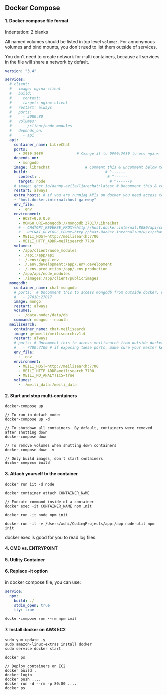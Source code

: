 ## Docker Compose

#### 1. Docker compose file format

Indentation: 2 blanks

All named volumes should be listed in top level `volume:`. For annonymous volumes and bind mounts, you don't need to list them outside of services.

You don't need to create network for multi containers, because all services in the file will share a network by default.

```yaml
version: "3.4"

services:
  # client:
  #   image: nginx-client
  #   build:
  #     context: .
  #     target: nginx-client
  #   restart: always
  #   ports:
  #     - 3080:80
  #   volumes:
  #     - /client/node_modules
  #   depends_on:
  #     - api
  api:
    container_name: LibreChat
    ports:
      - 3080:3080               # Change it to 9000:3080 to use nginx
    depends_on:
      - mongodb
    image: librechat                # Comment this & uncomment below to build from docker hub image
    build:                                   # ^------
      context: .                              # ^------
      target: node                             # ^------v
    # image: ghcr.io/danny-avila/librechat:latest # Uncomment this & comment above to build from docker hub image
    restart: always
    extra_hosts: # if you are running APIs on docker you need access to, you will need to uncomment this line and next
    - "host.docker.internal:host-gateway"
    env_file:
      - .env
    environment:
      - HOST=0.0.0.0
      - MONGO_URI=mongodb://mongodb:27017/LibreChat
      # - CHATGPT_REVERSE_PROXY=http://host.docker.internal:8080/api/conversation # if you are hosting your own chatgpt reverse proxy with docker
      # - OPENAI_REVERSE_PROXY=http://host.docker.internal:8070/v1/chat/completions # if you are hosting your own chatgpt reverse proxy with docker
      - MEILI_HOST=http://meilisearch:7700
      - MEILI_HTTP_ADDR=meilisearch:7700
    volumes:
      - /app/client/node_modules
      - ./api:/app/api
      - ./.env:/app/.env
      - ./.env.development:/app/.env.development
      - ./.env.production:/app/.env.production
      - /app/api/node_modules
      - ./images:/app/client/public/images
  mongodb:
    container_name: chat-mongodb
    # ports:  # Uncomment this to access mongodb from outside docker, not safe in deployment
    #   - 27018:27017
    image: mongo
    restart: always
    volumes:
      - ./data-node:/data/db
    command: mongod --noauth
  meilisearch:
    container_name: chat-meilisearch
    image: getmeili/meilisearch:v1.0
    restart: always
    # ports: # Uncomment this to access meilisearch from outside docker
    #   - 7700:7700 # if exposing these ports, make sure your master key is not the default value
    env_file:
      - .env
    environment:
      - MEILI_HOST=http://meilisearch:7700
      - MEILI_HTTP_ADDR=meilisearch:7700
      - MEILI_NO_ANALYTICS=true
    volumes:
      - ./meili_data:/meili_data

```

#### 2. Start and stop multi-containers

```shell
docker-compose up

// To run in detach mode:
docker-compose up -d 

// To shutdown all containers. By default, containers were removed after shutting down
docker-compose down

// To remove volumes when shutting down containers
docker-compose down -v

// Only build images, don't start containers
docker-compose build
```

#### 3. Attach yourself to the container

```shell
docker run iit -d node

docker container attach CONTAINER_NAME

// Execute command inside of a container
docker exec -it CONTAINER_NAME npm init

docker run -it node npm init

docker run -it -v /Users/xuhi/CodingProjects/app:/app node-util npm init
```

docker exec is good for you to read log files.

#### 4. CMD vs. ENTRYPOINT

#### 5. Utility Container

#### 6. Replace -it option

in docker compose file, you can use:

```yaml
service:
  npm:
    build: ./
    stdin_open: true
    tty: true
```

```shellDocker-compose run
docker-compose run --rm npm init
```

#### 7. Install docker on AWS EC2

```shell
sudo yum update -y
sudo amazon-linux-extras install docker
sudo service docker start

docker ps

// Deploy containers on EC2
docker build .
docker login
docker push ....
docker run -d --rm -p 80:80 ....
docker ps

```



